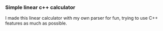 ### Simple linear c++ calculator
I made this linear calculator with my own parser for fun, trying to use C++ features as much as possible.